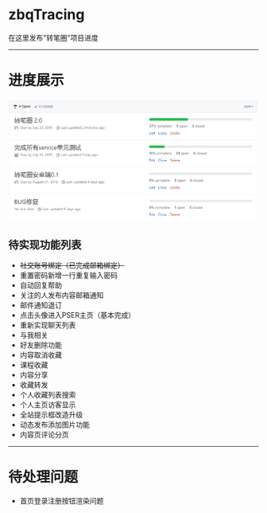 # zbqTracing

在这里发布"转笔圈"项目进度

--------------------------------------------------------------------------------
# 进度展示
![批注 2019-06-25 012438](/assets/批注%202019-06-25%20012438.png)

## 待实现功能列表

- ~~社交账号绑定（已完成邮箱绑定）~~
- 重置密码新增一行重复输入密码
- 自动回复帮助
- 关注的人发布内容邮箱通知
- 邮件通知退订
- 点击头像进入PSER主页（基本完成）
- 重新实现聊天列表
- 与我相关
- 好友删除功能
- 内容取消收藏
- 课程收藏
- 内容分享
- 收藏转发
- 个人收藏列表搜索
- 个人主页访客显示
- 全站提示框改造升级
- 动态发布添加图片功能
- 内容页评论分页

--------------------------------------------------------------------------------

# 待处理问题
- 首页登录注册按钮渲染问题
